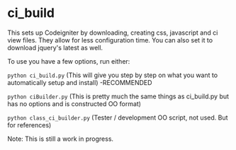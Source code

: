 ci_build
========

This sets up Codeigniter by downloading, creating css, javascript and ci view files. They allow for less configuration time. You can also set it to download jquery's latest as well.


To use you have a few options, run either:

```python ci_build.py``` (This will give you step by step on what you want to automatically setup and install) -RECOMMENDED

```python ciBuilder.py``` (This is pretty much the same things as ci_build.py but has no options and is constructed OO format)
    
```python class_ci_builder.py``` (Tester / development OO script, not used. But for references)
    
 
Note: This is still a work in progress.